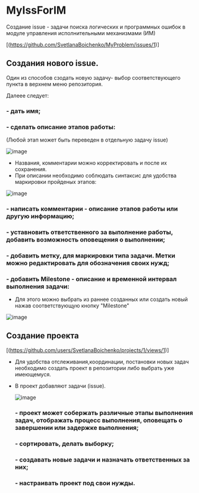 # MyIssForIM
Создание issue - задачи поиска логических и программных ошибок в модуле управления исполнительными механизмами (ИМ)

[(https://github.com/SvetlanaBoichenko/MyProblem/issues/1)]

## Создания нового issue.
Один из способов сзодать новую задачу- выбор соответствующего пункта в верхнем меню репозитория.

Далеее следует:

  ###   - дать имя;
  ###   - сделать описание этапов работы:
  (Любой этап может быть переведен в отдельную задачу issue)

![image](https://github.com/SvetlanaBoichenko/MyIssForIM/assets/160069590/44adf80d-0fcb-4eaf-86cb-8c5d1df8efb9)

- Названия, комментарии можно корректировать и после их сохранения.
- При описании необходимо соблюдать синтаксис для удобства маркировки пройденых этапов: 

  
![image](https://github.com/SvetlanaBoichenko/MyIssForIM/assets/160069590/3cd7684f-f9b0-4c37-9859-681d7c04f32e)



  ###   -  написать комментарии - описание этапов работы или другую информацию;
  ###   -  уставновить ответственного за выполнение работы, добавить возможность оповещения о выполнении;
  ###   -  добавить метку, для маркировки типа задачи. Метки можно редактировать для обозначения своих нужд;
  ###   -  добавить Milestone -  описание и временной интервал выполнения задачи: 
 - Для этого можно выбрать из раннее созданных или создать новый нажав соответствующую кнопку "Milestone"
   
![image](https://github.com/SvetlanaBoichenko/MyIssForIM/assets/160069590/06d1888f-b255-4c35-92ac-00e1cd7ffb8b)



##  Создание проекта
[(https://github.com/users/SvetlanaBoichenko/projects/1/views/1)]

-  Для удобства отслеживания,координации, постановки новых задач необходимо создать проект в репозитории
либо выбрать уже имеющемуся.
 - В проект  добавляют задачи (issue).
  
   ![image](https://github.com/SvetlanaBoichenko/MyIssForIM/assets/160069590/a566ae68-d94d-4663-8521-550c968e589c)

   ###  -  проект может собержать различные этапы выполнения задач, отображать процесс выполнения, оповещать о завершении или задержке выполнения;
   ###  -  сортировать, делать выборку;
   ###  -  создавать новые задачи и назначать ответственных за них;
   ###  -  настраивать проект под свои нужды. 



   


